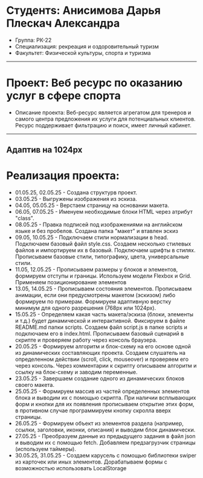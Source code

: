 # Студентs: Анисимова Дарья Плескач Александра
- Группа: РК-22
- Специализация: рекреация и оздоровительный туризм
- Факультет: Физической культуры, спорта и туризма
---
# Проект: Веб ресурс по оказанию услуг в сфере спорта
- Описание проекта: Веб-ресурс является агрегатом для тренеров и самого центра предложения их услуги для потенциальных клиентов. Ресурс поддерживает фильтрацию и поиск, имеет личный кабинет.
---
Адаптив на 1024px
---
# Реализация проекта:
- 01.05.25, 02.05.25 - Создана структурв проект. 
- 03.05.25 - Выгружены изображения из эскиза.
- 04.05, 05.05.25  - Верстаем страницу на основании макета.
- 06.05, 07.05.25 - Именуем необходимые блоки HTML через атрибут "class".
- 08.05.25 - Правка подписей под изображениями на английском языке и без пробелов. Создана папка "макет" и втавлен эскиз  
- 09.05, 10.05.25 - Подключаем стили нормализации в head. Подключаем базовый файл style.css. Создаем несколько стилевых файлов и импортируем их в базовый. Подключаем шрифты в стилях. Прописываем базовые стили, типографику, цвета, универсальные стили.
- 11.05, 12.05.25 - Прописываем размеры у блоков и элементов, формируем отступы и границы. Используем модели Flexbox и Grid. Применяем позиционирование элементов
- 13.05, 14.05.25 - Прописываем состояния элементов. Прописываем анимации, если они предусмотрены макетом (эскизом) либо формируем по примерам. Формируем адаптивную верстку минимум для одного разрешения (768px или 1024px).
- 15.05.25 - Определяем какая часть макета/эскиза (блоки, элементы и т.д.) будет динамической и интерактивной. Фиксируем в файле README.md папки scripts. Создаем файл script.js в папке scripts и подключаем его в index.html. Прописываем базовый сценарий в скрипте и проверяем работу через консоль браузера.
- 20.05.25 - Формируем алгоритм и блок-схему на его основе одной из динамических составляющих проекта.
Создаем слушатель на определенном действии (scroll, click, mouseover) и проверяем его через консоль.
Через комментарии к скрипту описываем алгоритм и ссылку на блок-схему и заводим переменные.
- 23.05.25 - Завершаем создание одного из динамических блоков своего макета.
- 25.05.25 - Формируем массив из частей определенных элементов блока и выводим их с помощью скрипта. При наличии всплывающих форм и кнопки для их появления прописываем открытие этих форм, в противном случае программируем кнопку скролла вверх страницы.
- 26.05.25 - Формируем объект из элементов раздела (например, ссылки, заголовки, иконки, описания) и выводим блок динамически. 
- 27.05.25 - Преобразуем данные из предыдущего задания в файл json и выводим их с помощью fetch.
Добавляем предзагрузчик страницы (используем таймеры). 
- 30.05.25, 31.05.25 - Создаем карусель с помощью библиотеки swiper из карточек или иных элементов.
Дорабатываем формы с возможностью использовать LocalStorage 